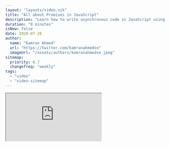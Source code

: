 ```yaml
---
layout: "layouts/video.njk"
title: "All about Promises in JavaScript"
description: "Learn how to write asynchronous code in JavaScript using promises."
duration: "8 minutes"
isNew: false
date: 2020-07-20
author:
  name: "Kamran Ahmed"
  url: "https://twitter.com/kamranahmedse"
  imageUrl: "/assets/authors/kamranahmedse.jpeg"
sitemap:
  priority: 0.7
  changefreq: "weekly"
tags:
  - "video"
  - "video-sitemap"
---
```


<iframe class="w-full aspect-video mb-5" src="https://www.youtube.com/embed/BvrkobaCVVE" title="All about Promises in JavaScript"></iframe>
